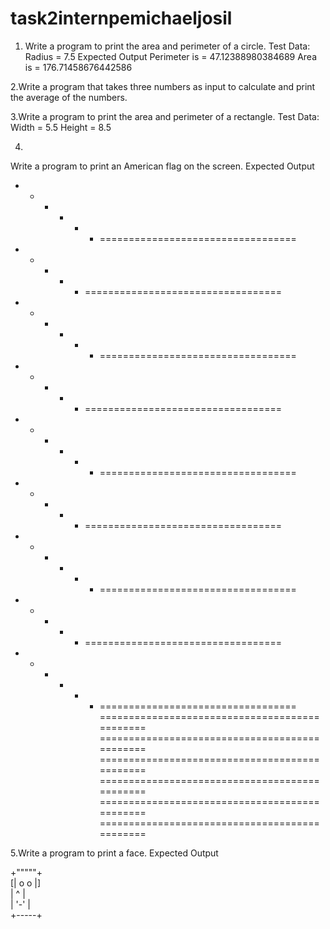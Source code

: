 # task2internpemichaeljosil

1. Write a  program to print the area and perimeter of a circle.
Test Data:
Radius = 7.5
Expected Output
Perimeter is = 47.12388980384689
Area is = 176.71458676442586


2.Write a  program that takes three numbers as input to calculate and print the average of the numbers.

3.Write a program to print the area and perimeter of a rectangle. 
Test Data:
Width = 5.5 Height = 8.5


4.
Write a  program to print an American flag on the screen. 
Expected Output

* * * * * * ==================================                          
 * * * * *  ==================================                          
* * * * * * ==================================                          
 * * * * *  ==================================                          
* * * * * * ==================================                          
 * * * * *  ==================================                          
* * * * * * ==================================                          
 * * * * *  ==================================                          
* * * * * * ==================================                          
==============================================                          
==============================================                          
==============================================                          
==============================================                          
==============================================                          
==============================================


5.Write a  program to print a face. 
Expected Output

 +"""""+                                                 
[| o o |]                                                
 |  ^  |                                                 
 | '-' |                                                 
 +-----+
